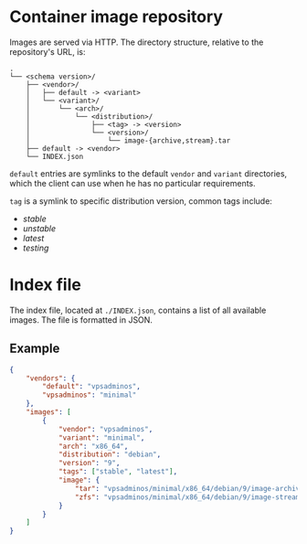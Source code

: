 # Container image repository
Images are served via HTTP. The directory structure, relative to the
repository's URL, is:

    .
    └── <schema version>/
        ├── <vendor>/
        │   ├── default -> <variant>
        │   └── <variant>/
        │       └── <arch>/
        │           └── <distribution>/
        │               ├── <tag> -> <version>
        │               └── <version>/
        │                   └── image-{archive,stream}.tar
        ├── default -> <vendor>
        └── INDEX.json

`default` entries are symlinks to the default `vendor` and `variant` directories,
which the client can use when he has no particular requirements.

`tag` is a symlink to specific distribution version, common tags include:

 - *stable*
 - *unstable*
 - *latest*
 - *testing*

# Index file
The index file, located at `./INDEX.json`, contains a list of all available
images. The file is formatted in JSON.

## Example
```json
{
    "vendors": {
        "default": "vpsadminos",
        "vpsadminos": "minimal"
    },
    "images": [
        {
            "vendor": "vpsadminos",
            "variant": "minimal",
            "arch": "x86_64",
            "distribution": "debian",
            "version": "9",
            "tags": ["stable", "latest"],
            "image": {
                "tar": "vpsadminos/minimal/x86_64/debian/9/image-archive.tar",
                "zfs": "vpsadminos/minimal/x86_64/debian/9/image-stream.tar"
            }
        }
    ]
}
```
